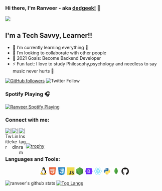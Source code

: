 ### Hi there, I'm Ranveer - aka [dedgeek!](https://ranveersequeira.me/) 👋

![](https://komarev.com/ghpvc/?username=ranveersequeira)


## I'm a Tech Savvy, Learner!!


- 🌱 I’m currently learning everything 🤣
- 👯 I’m looking to collaborate with other people
- 🥅 2021 Goals: Become Backend Developer
- ⚡ Fun fact: I love to study Philosophy,psychology and needless to say music never hurts 🤣


[![GitHub followers](https://img.shields.io/github/followers/ranveersequeira?style=social)]()
![Twitter Follow](https://img.shields.io/twitter/follow/ranveersequeira?style=social)

### Spotify Playing 🎧

[<img src="https://now-playing-codestackr.vercel.app/api/spotify-playing" alt="Ranveer Spotify Playing" width="350" />](https://open.spotify.com/user/e30ikslsk9itm1q2xuavp6taq)

### Connect with me:  

[<img align="left" alt=" | Twitter" width="22px" src="https://cdn.jsdelivr.net/npm/simple-icons@v3/icons/twitter.svg" />][twitter]
[<img align="left" alt=" | LinkedIn" width="22px" src="https://cdn.jsdelivr.net/npm/simple-icons@v3/icons/linkedin.svg" />][linkedin]
[<img align="left" alt=" | Instagram" width="22px" src="https://cdn.jsdelivr.net/npm/simple-icons@v3/icons/instagram.svg" />][instagram]  
</br>


 [![trophy](https://github-profile-trophy.vercel.app/?username=ranveersequeira&margin-w=15&column=4&row=3)](https://github.com/ryo-ma/github-profile-trophy)  


### Languages and Tools:
<p align="center">
    <img src="https://raw.githubusercontent.com/devicons/devicon/master/icons/linux/linux-original.svg" width="25px" height="25px"/>
    <img src="https://raw.githubusercontent.com/devicons/devicon/master/icons/html5/html5-original.svg" width="25px" height="25px"/>
    <img src="https://raw.githubusercontent.com/devicons/devicon/master/icons/css3/css3-original.svg" width="25px" height="25px"/>
    <img src="https://raw.githubusercontent.com/devicons/devicon/master/icons/javascript/javascript-original.svg" width="25px" height="25px"/>
    <img src="https://raw.githubusercontent.com/devicons/devicon/master/icons/nodejs/nodejs-original.svg" width="25px" height="25px"/>
    <img src="https://raw.githubusercontent.com/devicons/devicon/master/icons/bootstrap/bootstrap-plain.svg" width="25px" height="25px"/>
    <img src="https://raw.githubusercontent.com/devicons/devicon/master/icons/react/react-original.svg" width="25px" height="25px"/>
    <img src="https://raw.githubusercontent.com/devicons/devicon/master/icons/python/python-original.svg" width="25px" height="25px"/>
    <img src="https://raw.githubusercontent.com/devicons/devicon/master/icons/mongodb/mongodb-original.svg" width="25px" height="25px"/>
    <img src="https://raw.githubusercontent.com/devicons/devicon/master/icons/github/github-original.svg" width="25px" height="25px"/>
  </p>  
  



![ranveer's github stats](https://github-readme-stats.vercel.app/api?username=ranveersequeira&show_icons=true&hide=["issues"])
[![Top Langs](https://github-readme-stats.vercel.app/api/top-langs/?username=ranveersequeira&layout=compact&langs_count=8)](https://github.com/ranveersequeira)  




[twitter]: https://twitter.com/ranveersequeira

[instagram]: https://instagram.com/ranveersequeira
[linkedin]: https://linkedin.com/in/ranveersequeira

